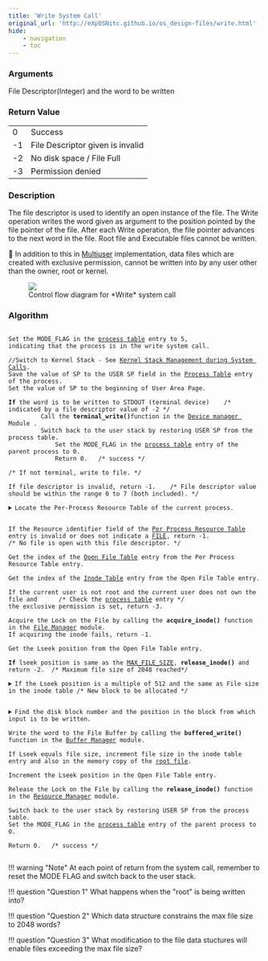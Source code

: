 ```yaml
---
title: 'Write System Call'
original_url: 'http://eXpOSNitc.github.io/os_design-files/write.html'
hide: 
    - navigation
    - toc
---
```


### Arguments
File Descriptor(Integer) and the word to be written


### Return Value

|  |  |
| --- | --- |
| 0 | Success |
| -1 | File Descriptor given is invalid |
| -2 | No disk space / File Full |
| -3 | Permission denied |


### Description
The file descriptor is used to identify an open instance of the file. The Write operation writes the word given as argument to the position pointed by the file pointer of the file. After each Write operation, the file pointer advances to the next word in the file. Root file and Executable files cannot be written.


:red_circle: In addition to this in  [Multiuser](../os-spec/multiuser.md) implementation, data files which are created with exclusive permission, cannot be written into by any user other than the owner, root or kernel.

<figure>
    <img src="../../assets/img/roadmap/FileWrite.png">
    <figcaption>Control flow diagram for *Write* system call</figcaption>
</figure>
  
  

### Algorithm

<pre><code>
Set the MODE_FLAG in the <a href="../../os-design/process-table/">process table</a> entry to 5, 
indicating that the process is in the write system call.

//Switch to Kernel Stack - See <a href="../../os-design/stack-smcall/">Kernel Stack Management during System Calls</a>. 
Save the value of SP to the USER SP field in the <a href="../../os-design/process-table/">Process Table</a> entry of the process.
Set the value of SP to the beginning of User Area Page.

<b>If</b> the word is to be written to STDOUT (terminal device)    /* indicated by a file descriptor value of -2 */
	     Call the <b>terminal_write()</b>function in the <a href="../../modules/module-04/" target="_blank">Device manager </a> Module .
	     Switch back to the user stack by restoring USER SP from the process table.
             Set the MODE_FLAG in the <a href="../../os-design/process-table/">process table</a> entry of the parent process to 0.
             Return 0.   /* success */
			 
/* If not terminal, write to file. */

If file descriptor is invalid, return -1.    /* File descriptor value should be within the range 0 to 7 (both included). */

<details class="code-accordion"><summary>Locate the Per-Process Resource Table of the current process.</summary>
                 Find the PID of the current process from the <a href="../../os-design/mem-ds/#ss_table" target="_blank">System Status Table</a>.
                 Find the User Area page number from the <a href="../../os-design/process-table/#per_process_table" target="_blank">Process Table</a> entry.
                 The  <a href="../../os-design/process-table/#per_process_table">Per-Process Resource Table</a> is located at the  <a href="../../support-tools/constants/" target="_blank">RESOURCE_TABLE_OFFSET</a> from the base of the <a href="../../os-design/process-table/#user_area" target="_blank"> User Area Page </a>.
</details>

If the Resource identifier field of the <a href="../../os-design/process-table/#per_process_table" target="_blank">Per Process Resource Table</a> entry is invalid or does not indicate a <a href="../../support-tools/constants/" target="_blank">FILE</a>, return -1.   
/* No file is open with this file descriptor. */

Get the index of the <a href="../../os-design/mem-ds/#file_table" target="_blank">Open File Table</a> entry from the Per Process Resource Table entry.

Get the index of the <a href="../../os-design/disk-ds/#inode_table" target="_blank">Inode Table</a> entry from the Open File Table entry. 

If the current user is not root and the current user does not own the file and 		/* Check the <a href="../../os-design/process-table/">process table</a> entry */
the exclusive permission is set, return -3. 

Acquire the Lock on the File by calling the <b>acquire_inode()</b> function in the <a href="../../modules/module-00/" target="_blank">File Manager</a> module.  
If acquiring the inode fails, return -1.

Get the Lseek position from the Open File Table entry.

<b>If</b> lseek position is same as the <a href="../../support-tools/constants/">MAX_FILE_SIZE</a>, <b>release_inode()</b> and return -2.  /* Maximum file size of 2048 reached*/

<details class="code-accordion"><summary>If the Lseek position is a multiple of 512 and the same as File size in the inode table /* New block to be allocated */</summary>	
              Get a free disk block by calling the <b>get_free_block()</b> function in the <a href="../../modules/module-02/">Memory Manager</a> module.

              If no free disk block is found <b>release_inode()</b> and return -2. 

              Set the new disk block found in the corresponding (lseek / 512) disk block field  in the <a href="../../os-design/disk-ds/#inode_table" target="_blank">Inode table</a> entry.
</details>

<details class="code-accordion"><summary>Find the disk block number and the position in the block from which input is to be written.</summary>
               Get the block index from lseek position.   /* block index = lseek / block size (512) */
               Get the disk block number corresponding to the block index from the <a href="../../os-design/disk-ds/#inode_table" target="_blank">Inode Table</a> .
               Get the offset value from lseek position.   /* offset = lseek % the block size (512) */
</details>
Write the word to the File Buffer by calling the <b>buffered_write()</b> function in the <a href="../../modules/module-03/" target="_blank">Buffer Manager</a> module.

If Lseek equals file size, increment file size in the inode table entry and also in the memory copy of the <a href="../../os-design/disk-ds/#root_file">root file</a>.

Increment the Lseek position in the Open File Table entry.

Release the Lock on the File by calling the <b>release_inode()</b> function in the <a href="../../modules/module-00/" target="_blank">Resource Manager</a> module.

Switch back to the user stack by restoring USER SP from the process table.
Set the MODE_FLAG in the <a href="../../os-design/process-table/">process table</a> entry of the parent process to 0.

Return 0.   /* success */

</code></pre>

!!! warning "Note"
    At each point of return from the system call, remember to reset the MODE FLAG and switch back to the user stack.


!!! question "Question 1"
    What happens when the "root" is being written into?

!!! question "Question 2"
    Which data structure constrains the max file size to 2048 words?

!!! question "Question 3"
    What modification to the file data stuctures will enable files exceeding the max file size?



  











































